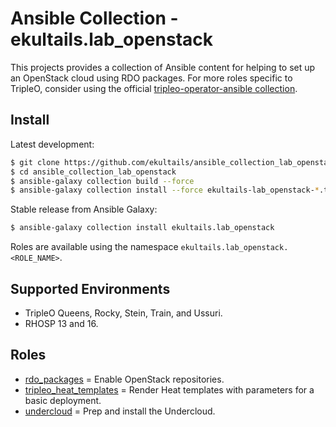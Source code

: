 # Ansible Collection - ekultails.lab_openstack

This projects provides a collection of Ansible content for helping to set up an OpenStack cloud using RDO packages. For more roles specific to TripleO, consider using the official [tripleo-operator-ansible collection](https://opendev.org/openstack/tripleo-operator-ansible).


## Install

Latest development:

```sh
$ git clone https://github.com/ekultails/ansible_collection_lab_openstack.git
$ cd ansible_collection_lab_openstack
$ ansible-galaxy collection build --force
$ ansible-galaxy collection install --force ekultails-lab_openstack-*.tar.gz
```

Stable release from Ansible Galaxy:

```sh
$ ansible-galaxy collection install ekultails.lab_openstack
```

Roles are available using the namespace `ekultails.lab_openstack.<ROLE_NAME>`.


## Supported Environments

* TripleO Queens, Rocky, Stein, Train, and Ussuri.
* RHOSP 13 and 16.


## Roles

* [rdo_packages](roles/rdo_packages/README.md) = Enable OpenStack repositories.
* [tripleo_heat_templates](roles/tripleo_heat_templates/README.md) = Render Heat templates with parameters for a basic deployment.
* [undercloud](roles/undercloud/README.md) = Prep and install the Undercloud.

